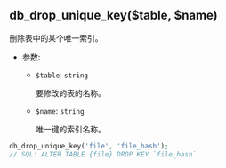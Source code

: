 ## db_drop_unique_key($table, $name)

删除表中的某个唯一索引。

- 参数:
  - `$table`: `string`

    要修改的表的名称。

  - `$name`: `string`

    唯一键的索引名称。

```php
db_drop_unique_key('file', 'file_hash');
// SQL: ALTER TABLE {file} DROP KEY `file_hash`
```